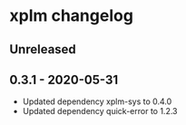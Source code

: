 # xplm changelog

## Unreleased

## 0.3.1 - 2020-05-31

* Updated dependency xplm-sys to 0.4.0
* Updated dependency quick-error to 1.2.3
